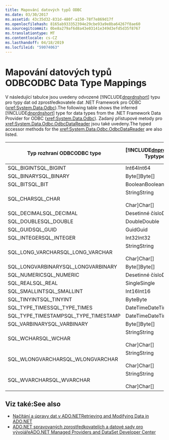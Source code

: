 ```yaml
---
title: Mapování datových typů ODBC
ms.date: 03/30/2017
ms.assetid: 43c35d32-831d-480f-a150-78f7e869d17f
ms.openlocfilehash: 8165ab933352394e29cbe93a9e8ba64267f8ae60
ms.sourcegitcommit: 0be8a279af6d8a43e03141e349d3efd5d35f8767
ms.translationtype: MT
ms.contentlocale: cs-CZ
ms.lasthandoff: 04/18/2019
ms.locfileid: "59074063"
---
```

# <a name="odbc-data-type-mappings"></a><span data-ttu-id="e71c0-102">Mapování datových typů ODBC</span><span class="sxs-lookup"><span data-stu-id="e71c0-102">ODBC Data Type Mappings</span></span>
<span data-ttu-id="e71c0-103">V následující tabulce jsou uvedeny odvozené [!INCLUDE[dnprdnshort](../../../../includes/dnprdnshort-md.md)] typu pro typy dat od zprostředkovatele dat .NET Framework pro ODBC (<xref:System.Data.Odbc>).</span><span class="sxs-lookup"><span data-stu-id="e71c0-103">The following table shows the inferred [!INCLUDE[dnprdnshort](../../../../includes/dnprdnshort-md.md)] type for data types from the .NET Framework Data Provider for ODBC (<xref:System.Data.Odbc>).</span></span> <span data-ttu-id="e71c0-104">Zadaný přístupové metody pro <xref:System.Data.Odbc.OdbcDataReader> jsou také uvedeny.</span><span class="sxs-lookup"><span data-stu-id="e71c0-104">The typed accessor methods for the <xref:System.Data.Odbc.OdbcDataReader> are also listed.</span></span>  
  
|<span data-ttu-id="e71c0-105">Typ rozhraní ODBC</span><span class="sxs-lookup"><span data-stu-id="e71c0-105">ODBC type</span></span>|[!INCLUDE[dnprdnshort](../../../../includes/dnprdnshort-md.md)] <span data-ttu-id="e71c0-106">Typ</span><span class="sxs-lookup"><span data-stu-id="e71c0-106">type</span></span>|[!INCLUDE[dnprdnshort](../../../../includes/dnprdnshort-md.md)] <span data-ttu-id="e71c0-107">Zadaný přístupový objekt</span><span class="sxs-lookup"><span data-stu-id="e71c0-107">typed accessor</span></span>|  
|---------------|----------------------------------------------------------------------|--------------------------------------------------------------------------------|  
|<span data-ttu-id="e71c0-108">SQL_BIGINT</span><span class="sxs-lookup"><span data-stu-id="e71c0-108">SQL_BIGINT</span></span>|<span data-ttu-id="e71c0-109">Int64</span><span class="sxs-lookup"><span data-stu-id="e71c0-109">Int64</span></span>|<span data-ttu-id="e71c0-110">GetInt64()</span><span class="sxs-lookup"><span data-stu-id="e71c0-110">GetInt64()</span></span>|  
|<span data-ttu-id="e71c0-111">SQL_BINARY</span><span class="sxs-lookup"><span data-stu-id="e71c0-111">SQL_BINARY</span></span>|<span data-ttu-id="e71c0-112">Byte[]</span><span class="sxs-lookup"><span data-stu-id="e71c0-112">Byte[]</span></span>|<span data-ttu-id="e71c0-113">GetBytes()</span><span class="sxs-lookup"><span data-stu-id="e71c0-113">GetBytes()</span></span>|  
|<span data-ttu-id="e71c0-114">SQL_BIT</span><span class="sxs-lookup"><span data-stu-id="e71c0-114">SQL_BIT</span></span>|<span data-ttu-id="e71c0-115">Boolean</span><span class="sxs-lookup"><span data-stu-id="e71c0-115">Boolean</span></span>|<span data-ttu-id="e71c0-116">GetBoolean()</span><span class="sxs-lookup"><span data-stu-id="e71c0-116">GetBoolean()</span></span>|  
|<span data-ttu-id="e71c0-117">SQL_CHAR</span><span class="sxs-lookup"><span data-stu-id="e71c0-117">SQL_CHAR</span></span>|<span data-ttu-id="e71c0-118">String</span><span class="sxs-lookup"><span data-stu-id="e71c0-118">String</span></span><br /><br /> <span data-ttu-id="e71c0-119">Char]</span><span class="sxs-lookup"><span data-stu-id="e71c0-119">Char[]</span></span>|<span data-ttu-id="e71c0-120">GetString()</span><span class="sxs-lookup"><span data-stu-id="e71c0-120">GetString()</span></span><br /><br /> <span data-ttu-id="e71c0-121">GetChars()</span><span class="sxs-lookup"><span data-stu-id="e71c0-121">GetChars()</span></span>|  
|<span data-ttu-id="e71c0-122">SQL_DECIMAL</span><span class="sxs-lookup"><span data-stu-id="e71c0-122">SQL_DECIMAL</span></span>|<span data-ttu-id="e71c0-123">Desetinné číslo</span><span class="sxs-lookup"><span data-stu-id="e71c0-123">Decimal</span></span>|<span data-ttu-id="e71c0-124">GetDecimal()</span><span class="sxs-lookup"><span data-stu-id="e71c0-124">GetDecimal()</span></span>|  
|<span data-ttu-id="e71c0-125">SQL_DOUBLE</span><span class="sxs-lookup"><span data-stu-id="e71c0-125">SQL_DOUBLE</span></span>|<span data-ttu-id="e71c0-126">Double</span><span class="sxs-lookup"><span data-stu-id="e71c0-126">Double</span></span>|<span data-ttu-id="e71c0-127">GetDouble()</span><span class="sxs-lookup"><span data-stu-id="e71c0-127">GetDouble()</span></span>|  
|<span data-ttu-id="e71c0-128">SQL_GUID</span><span class="sxs-lookup"><span data-stu-id="e71c0-128">SQL_GUID</span></span>|<span data-ttu-id="e71c0-129">Guid</span><span class="sxs-lookup"><span data-stu-id="e71c0-129">Guid</span></span>|<span data-ttu-id="e71c0-130">GetGuid()</span><span class="sxs-lookup"><span data-stu-id="e71c0-130">GetGuid()</span></span>|  
|<span data-ttu-id="e71c0-131">SQL_INTEGER</span><span class="sxs-lookup"><span data-stu-id="e71c0-131">SQL_INTEGER</span></span>|<span data-ttu-id="e71c0-132">Int32</span><span class="sxs-lookup"><span data-stu-id="e71c0-132">Int32</span></span>|<span data-ttu-id="e71c0-133">GetInt32()</span><span class="sxs-lookup"><span data-stu-id="e71c0-133">GetInt32()</span></span>|  
|<span data-ttu-id="e71c0-134">SQL_LONG_VARCHAR</span><span class="sxs-lookup"><span data-stu-id="e71c0-134">SQL_LONG_VARCHAR</span></span>|<span data-ttu-id="e71c0-135">String</span><span class="sxs-lookup"><span data-stu-id="e71c0-135">String</span></span><br /><br /> <span data-ttu-id="e71c0-136">Char]</span><span class="sxs-lookup"><span data-stu-id="e71c0-136">Char[]</span></span>|<span data-ttu-id="e71c0-137">GetString()</span><span class="sxs-lookup"><span data-stu-id="e71c0-137">GetString()</span></span><br /><br /> <span data-ttu-id="e71c0-138">GetChars()</span><span class="sxs-lookup"><span data-stu-id="e71c0-138">GetChars()</span></span>|  
|<span data-ttu-id="e71c0-139">SQL_LONGVARBINARY</span><span class="sxs-lookup"><span data-stu-id="e71c0-139">SQL_LONGVARBINARY</span></span>|<span data-ttu-id="e71c0-140">Byte[]</span><span class="sxs-lookup"><span data-stu-id="e71c0-140">Byte[]</span></span>|<span data-ttu-id="e71c0-141">GetBytes()</span><span class="sxs-lookup"><span data-stu-id="e71c0-141">GetBytes()</span></span>|  
|<span data-ttu-id="e71c0-142">SQL_NUMERIC</span><span class="sxs-lookup"><span data-stu-id="e71c0-142">SQL_NUMERIC</span></span>|<span data-ttu-id="e71c0-143">Desetinné číslo</span><span class="sxs-lookup"><span data-stu-id="e71c0-143">Decimal</span></span>|<span data-ttu-id="e71c0-144">GetDecimal()</span><span class="sxs-lookup"><span data-stu-id="e71c0-144">GetDecimal()</span></span>|  
|<span data-ttu-id="e71c0-145">SQL_REAL</span><span class="sxs-lookup"><span data-stu-id="e71c0-145">SQL_REAL</span></span>|<span data-ttu-id="e71c0-146">Single</span><span class="sxs-lookup"><span data-stu-id="e71c0-146">Single</span></span>|<span data-ttu-id="e71c0-147">GetFloat()</span><span class="sxs-lookup"><span data-stu-id="e71c0-147">GetFloat()</span></span>|  
|<span data-ttu-id="e71c0-148">SQL_SMALLINT</span><span class="sxs-lookup"><span data-stu-id="e71c0-148">SQL_SMALLINT</span></span>|<span data-ttu-id="e71c0-149">Int16</span><span class="sxs-lookup"><span data-stu-id="e71c0-149">Int16</span></span>|<span data-ttu-id="e71c0-150">GetInt16()</span><span class="sxs-lookup"><span data-stu-id="e71c0-150">GetInt16()</span></span>|  
|<span data-ttu-id="e71c0-151">SQL_TINYINT</span><span class="sxs-lookup"><span data-stu-id="e71c0-151">SQL_TINYINT</span></span>|<span data-ttu-id="e71c0-152">Byte</span><span class="sxs-lookup"><span data-stu-id="e71c0-152">Byte</span></span>|<span data-ttu-id="e71c0-153">GetByte()</span><span class="sxs-lookup"><span data-stu-id="e71c0-153">GetByte()</span></span>|  
|<span data-ttu-id="e71c0-154">SQL_TYPE_TIMES</span><span class="sxs-lookup"><span data-stu-id="e71c0-154">SQL_TYPE_TIMES</span></span>|<span data-ttu-id="e71c0-155">DateTime</span><span class="sxs-lookup"><span data-stu-id="e71c0-155">DateTime</span></span>|<span data-ttu-id="e71c0-156">GetDateTime()</span><span class="sxs-lookup"><span data-stu-id="e71c0-156">GetDateTime()</span></span>|  
|<span data-ttu-id="e71c0-157">SQL_TYPE_TIMESTAMP</span><span class="sxs-lookup"><span data-stu-id="e71c0-157">SQL_TYPE_TIMESTAMP</span></span>|<span data-ttu-id="e71c0-158">DateTime</span><span class="sxs-lookup"><span data-stu-id="e71c0-158">DateTime</span></span>|<span data-ttu-id="e71c0-159">GetDateTime()</span><span class="sxs-lookup"><span data-stu-id="e71c0-159">GetDateTime()</span></span>|  
|<span data-ttu-id="e71c0-160">SQL_VARBINARY</span><span class="sxs-lookup"><span data-stu-id="e71c0-160">SQL_VARBINARY</span></span>|<span data-ttu-id="e71c0-161">Byte[]</span><span class="sxs-lookup"><span data-stu-id="e71c0-161">Byte[]</span></span>|<span data-ttu-id="e71c0-162">GetBytes()</span><span class="sxs-lookup"><span data-stu-id="e71c0-162">GetBytes()</span></span>|  
|<span data-ttu-id="e71c0-163">SQL_WCHAR</span><span class="sxs-lookup"><span data-stu-id="e71c0-163">SQL_WCHAR</span></span>|<span data-ttu-id="e71c0-164">String</span><span class="sxs-lookup"><span data-stu-id="e71c0-164">String</span></span><br /><br /> <span data-ttu-id="e71c0-165">Char]</span><span class="sxs-lookup"><span data-stu-id="e71c0-165">Char[]</span></span>|<span data-ttu-id="e71c0-166">GetString()</span><span class="sxs-lookup"><span data-stu-id="e71c0-166">GetString()</span></span><br /><br /> <span data-ttu-id="e71c0-167">GetChars()</span><span class="sxs-lookup"><span data-stu-id="e71c0-167">GetChars()</span></span>|  
|<span data-ttu-id="e71c0-168">SQL_WLONGVARCHAR</span><span class="sxs-lookup"><span data-stu-id="e71c0-168">SQL_WLONGVARCHAR</span></span>|<span data-ttu-id="e71c0-169">String</span><span class="sxs-lookup"><span data-stu-id="e71c0-169">String</span></span><br /><br /> <span data-ttu-id="e71c0-170">Char]</span><span class="sxs-lookup"><span data-stu-id="e71c0-170">Char[]</span></span>|<span data-ttu-id="e71c0-171">GetString()</span><span class="sxs-lookup"><span data-stu-id="e71c0-171">GetString()</span></span><br /><br /> <span data-ttu-id="e71c0-172">GetChars()</span><span class="sxs-lookup"><span data-stu-id="e71c0-172">GetChars()</span></span>|  
|<span data-ttu-id="e71c0-173">SQL_WVARCHAR</span><span class="sxs-lookup"><span data-stu-id="e71c0-173">SQL_WVARCHAR</span></span>|<span data-ttu-id="e71c0-174">String</span><span class="sxs-lookup"><span data-stu-id="e71c0-174">String</span></span><br /><br /> <span data-ttu-id="e71c0-175">Char]</span><span class="sxs-lookup"><span data-stu-id="e71c0-175">Char[]</span></span>|<span data-ttu-id="e71c0-176">GetString()</span><span class="sxs-lookup"><span data-stu-id="e71c0-176">GetString()</span></span><br /><br /> <span data-ttu-id="e71c0-177">GetChars()</span><span class="sxs-lookup"><span data-stu-id="e71c0-177">GetChars()</span></span>|  
  
## <a name="see-also"></a><span data-ttu-id="e71c0-178">Viz také:</span><span class="sxs-lookup"><span data-stu-id="e71c0-178">See also</span></span>

- [<span data-ttu-id="e71c0-179">Načítání a úpravy dat v ADO.NET</span><span class="sxs-lookup"><span data-stu-id="e71c0-179">Retrieving and Modifying Data in ADO.NET</span></span>](../../../../docs/framework/data/adonet/retrieving-and-modifying-data.md)
- [<span data-ttu-id="e71c0-180">ADO.NET spravovaných zprostředkovatelích a datové sady pro vývojáře</span><span class="sxs-lookup"><span data-stu-id="e71c0-180">ADO.NET Managed Providers and DataSet Developer Center</span></span>](https://go.microsoft.com/fwlink/?LinkId=217917)
